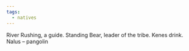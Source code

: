 ```yaml
---
tags:
  - natives
---
```


River Rushing, a guide. Standing Bear, leader of the tribe. Kenes drink. Nalus – pangolin
